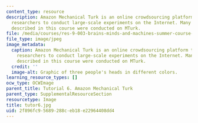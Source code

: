 ```yaml
---
content_type: resource
description: Amazon Mechanical Turk is an online crowdsourcing platform that enables
  researchers to conduct large-scale experiments on the Internet. Many experiments
  described in this course were conducted on MTurk.
file: /media/courses/res-9-003-brains-minds-and-machines-summer-course-summer-2015/2f896fc95689288ceb18e22964408dd4_tutor6.jpg
file_type: image/jpeg
image_metadata:
  caption: Amazon Mechanical Turk is an online crowdsourcing platform that enables
    researchers to conduct large-scale experiments on the Internet. Many experiments
    described in this course were conducted on MTurk.
  credit: ''
  image-alt: Graphic of three people's heads in different colors.
learning_resource_types: []
ocw_type: OCWImage
parent_title: Tutorial 6. Amazon Mechanical Turk
parent_type: SupplementalResourceSection
resourcetype: Image
title: tutor6.jpg
uid: 2f896fc9-5689-288c-eb18-e22964408dd4
---
```

